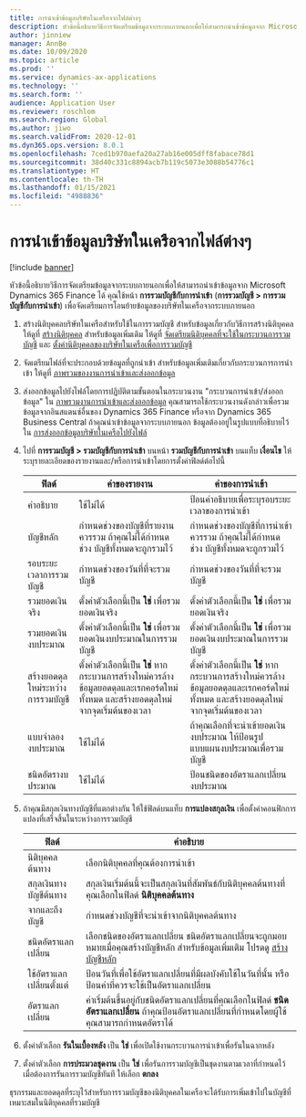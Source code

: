 ```yaml
---
title: การนำเข้าข้อมูลบริษัทในเครือจากไฟล์ต่างๆ
description: หัวข้อนี้อธิบายวิธีการจัดเตรียมข้อมูลจากระบบภายนอกเพื่อให้สามารถนําเข้าข้อมูลจาก Microsoft Dynamics 365 Finance ได้
author: jinniew
manager: AnnBe
ms.date: 10/09/2020
ms.topic: article
ms.prod: ''
ms.service: dynamics-ax-applications
ms.technology: ''
ms.search.form: ''
audience: Application User
ms.reviewer: roschlom
ms.search.region: Global
ms.author: jiwo
ms.search.validFrom: 2020-12-01
ms.dyn365.ops.version: 8.0.1
ms.openlocfilehash: 7ced1b970aefa20a27ab16e005dff8fabace78d1
ms.sourcegitcommit: 38d40c331c8894acb7b119c5073e3088b54776c1
ms.translationtype: HT
ms.contentlocale: th-TH
ms.lasthandoff: 01/15/2021
ms.locfileid: "4988836"
---
```

# <a name="import-subsidiary-data-from-files"></a>การนำเข้าข้อมูลบริษัทในเครือจากไฟล์ต่างๆ

[!include [banner](../includes/banner.md)]

หัวข้อนี้อธิบายวิธีการจัดเตรียมข้อมูลจากระบบภายนอกเพื่อให้สามารถนําเข้าข้อมูลจาก Microsoft Dynamics 365 Finance ได้ คุณใช้หน้า **การรวมบัญชีกับการนําเข้า** (**การรวมบัญชี \> การรวมบัญชีกับการนําเข้า**) เพื่อจัดเตรียมการโอนย้ายข้อมูลของบริษัทในเครือจากระบบภายนอก

1. สร้างนิติบุคคลบริษัทในเครือสำหรับใช้ในการรวมบัญชี สำหรับข้อมูลเกี่ยวกับวิธีการสร้างนิติบุคคล ให้ดูที่ [สร้างนิติบุคคล](../../fin-ops-core/fin-ops/organization-administration/tasks/create-legal-entity.md) สำหรับข้อมูลเพิ่มเติม ให้ดูที่ [จัดเตรียมนิติบุคคลที่จะใช้ในกระบวนการรวมบัญชี](prepare-company-for-consolidation.md) และ [ตั้งค่านิติบุคคลของบริษัทในเครือเพื่อการรวมบัญชี](set-up-subsidiary-company-for-consolidation.md)

2. จัดเตรียมไฟล์ที่จะประกอบด้วยข้อมูลที่ถูกนําเข้า สำหรับข้อมูลเพิ่มเติมเกี่ยวกับกระบวนการการนำเข้า ให้ดูที่ [ภาพรวมของงานการนำเข้าและส่งออกข้อมูล](../../fin-ops-core/dev-itpro/data-entities/data-import-export-job.md)
3. ส่งออกข้อมูลไปยังไฟล์โดยการปฏิบัติตามขั้นตอนในกระบวนงาน "กระบวนการนําเข้า/ส่งออกข้อมูล" ใน [ภาพรวมงานการนําเข้าและส่งออกข้อมูล](../../fin-ops-core/dev-itpro/data-entities/data-import-export-job.md) คุณสามารถใช้กระบวนงานดังกล่าวเพื่อรวมข้อมูลจากอินสแตนซ์อื่นของ Dynamics 365 Finance หรือจาก Dynamics 365 Business Central ถ้าคุณนําเข้าข้อมูลจากระบบภายนอก ข้อมูลต้องอยู่ในรูปแบบที่อธิบายไว้ใน [การส่งออกข้อมูลบริษัทในเครือไปยังไฟล์](export-subsidiary-data-to-file.md)
4. ไปที่ **การรวมบัญชี \> รวมบัญชีกับการนำเข้า** บนหน้า **รวมบัญชีกับการนำเข้า** บนแท็บ **เงื่อนไข** ให้ระบุรายละเอียดของรายงานและ/หรือการนำเข้าโดยการตั้งค่าฟิลด์ต่อไปนี้

    | ฟิลด์                                 | ค่าของรายงาน | ค่าของการนำเข้า |
    |---------------------------------------|----------------------|----------------------|
    | คำอธิบาย                           | ใช้ไม่ได้ | ป้อนคำอธิบายเพื่อระบุรอบระยะเวลาของการนำเข้า |
    | บัญชีหลัก                          | กําหนดช่วงของบัญชีที่รายงานควรรวม ถ้าคุณไม่ได้กําหนดช่วง บัญชีทั้งหมดจะถูกรวมไว้ | กําหนดช่วงของบัญชีที่การนำเข้าควรรวม ถ้าคุณไม่ได้กําหนดช่วง บัญชีทั้งหมดจะถูกรวมไว้ |
    | รอบระยะเวลาการรวมบัญชี                  | กําหนดช่วงของวันที่ที่จะรวมบัญชี | กําหนดช่วงของวันที่ที่จะรวมบัญชี |
    | รวมยอดเงินจริง                | ตั้งค่าตัวเลือกนี้เป็น **ใช่** เพื่อรวมยอดเงินจริง | ตั้งค่าตัวเลือกนี้เป็น **ใช่** เพื่อรวมยอดเงินจริง |
    | รวมยอดเงินงบประมาณ                | ตั้งค่าตัวเลือกนี้เป็น **ใช่** เพื่อรวมยอดเงินงบประมาณในการรวมบัญชี | ตั้งค่าตัวเลือกนี้เป็น **ใช่** เพื่อรวมยอดเงินงบประมาณในการรวมบัญชี |
    | สร้างยอดดุลใหม่ระหว่างการรวมบัญชี | ตั้งค่าตัวเลือกนี้เป็น **ใช่** หากกระบวนการสร้างใหม่ควรล้างข้อมูลยอดดุลและเรกคอร์ดใหม่ทั้งหมด และสร้างยอดดุลใหม่จากจุดเริ่มต้นของเวลา | ตั้งค่าตัวเลือกนี้เป็น **ใช่** หากกระบวนการสร้างใหม่ควรล้างข้อมูลยอดดุลและเรกคอร์ดใหม่ทั้งหมด และสร้างยอดดุลใหม่จากจุดเริ่มต้นของเวลา |
    | แบบจำลองงบประมาณ                         | ใช้ไม่ได้ | ถ้าคุณเลือกที่จะนําเข้ายอดเงินงบประมาณ ให้ป้อนรูปแบบแผนงบประมาณเพื่อรวมบัญชี |
    | ชนิดอัตรางบประมาณ                      | ใช้ไม่ได้ | ป้อนชนิดของอัตราแลกเปลี่ยนงบประมาณ |

6. ถ้าคุณมีสกุลเงินทางบัญชีที่แตกต่างกัน ให้ใช้ฟิลด์บนแท็บ **การแปลงสกุลเงิน** เพื่อตั้งค่าคอนฟิกการแปลงที่เสร็จสิ้นในระหว่างการรวมบัญชี

    | ฟิลด์                      | คำอธิบาย |
    |----------------------------|-------------|
    | นิติบุคคลต้นทาง        | เลือกนิติบุคคลที่คุณต้องการนําเข้า |
    | สกุลเงินทางบัญชีต้นทาง | สกุลเงินเริ่มต้นนี้จะเป็นสกุลเงินที่สัมพันธ์กับนิติบุคคลต้นทางที่คุณเลือกในฟิลด์ **นิติบุคคลต้นทาง** |
    | จากและถึงบัญชี       | กําหนดช่วงบัญชีที่จะนําเข้าจากนิติบุคคลต้นทาง |
    | ชนิดอัตราแลกเปลี่ยน         | เลือกชนิดของอัตราแลกเปลี่ยน ชนิดอัตราแลกเปลี่ยนจะถูกมอบหมายเมื่อคุณสร้างบัญชีหลัก สำหรับข้อมูลเพิ่มเติม โปรดดู [สร้างบัญชีหลัก](tasks/create-main-account.md) |
    | ใช้อัตราแลกเปลี่ยนตั้งแต่   | ป้อนวันที่เพื่อใช้อัตราแลกเปลี่ยนที่มีผลบังคับใช้ในวันที่นั้น หรือป้อนค่าที่ควรจะใช้เป็นอัตราแลกเปลี่ยน |
    | อัตราแลกเปลี่ยน              | ค่าเริ่มต้นขึ้นอยู่กับชนิดอัตราแลกเปลี่ยนที่คุณเลือกในฟิลด์ **ชนิดอัตราแลกเปลี่ยน** ถ้าคุณป้อนอัตราแลกเปลี่ยนที่กําหนดโดยผู้ใช้ คุณสามารถกําหนดอัตราได้ |

7. ตั้งค่าตัวเลือก **รันในเบื้องหลัง** เป็น **ใช่** เพื่อเปิดใช้งานกระบวนการนําเข้าเพื่อรันในฉากหลัง
8. ตั้งค่าตัวเลือก **การประมวลชุดงาน** เป็น **ใช่** เพื่อรันการรวมบัญชีเป็นชุดงานตามเวลาที่กำหนดไว้ เมื่อต้องการรันการรวมบัญชีทันที ให้เลือก **ตกลง** 

ธุรกรรมและยอดดุลที่ระบุไว้สำหรับการรวมบัญชีของนิติบุคคลในเครือจะได้รับการเพิ่มเข้าไปในบัญชีที่เหมาะสมในนิติบุคคลที่รวมบัญชี

